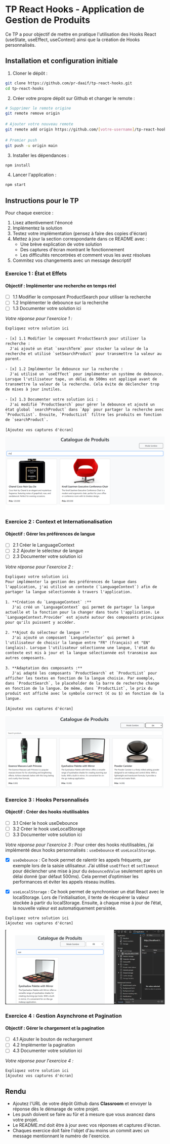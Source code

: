 # TP React Hooks - Application de Gestion de Produits

Ce TP a pour objectif de mettre en pratique l'utilisation des Hooks React (useState, useEffect, useContext) ainsi que la création de Hooks personnalisés.

## Installation et configuration initiale

1. Cloner le dépôt :

```bash
git clone https://github.com/pr-daaif/tp-react-hooks.git
cd tp-react-hooks
```

2. Créer votre propre dépôt sur Github et changer le remote :

```bash
# Supprimer le remote origine
git remote remove origin

# Ajouter votre nouveau remote
git remote add origin https://github.com/[votre-username]/tp-react-hooks.git

# Premier push
git push -u origin main
```

3. Installer les dépendances :

```bash
npm install
```

4. Lancer l'application :

```bash
npm start
```

## Instructions pour le TP

Pour chaque exercice :

1. Lisez attentivement l'énoncé
2. Implémentez la solution
3. Testez votre implémentation (pensez à faire des copies d'écran)
4. Mettez à jour la section correspondante dans ce README avec :
   - Une brève explication de votre solution
   - Des captures d'écran montrant le fonctionnement
   - Les difficultés rencontrées et comment vous les avez résolues
5. Commitez vos changements avec un message descriptif

### Exercice 1 : État et Effets

#### Objectif : Implémenter une recherche en temps réel

- [ ] 1.1 Modifier le composant ProductSearch pour utiliser la recherche
- [ ] 1.2 Implémenter le debounce sur la recherche
- [ ] 1.3 Documenter votre solution ici

_Votre réponse pour l'exercice 1 :_

```
Expliquez votre solution ici

- [x] 1.1 Modifier le composant ProductSearch pour utiliser la recherche :
  J'ai ajouté un état `searchTerm` pour stocker la valeur de la recherche et utilisé `setSearchProduct` pour transmettre la valeur au parent.

- [x] 1.2 Implémenter le debounce sur la recherche :
  J'ai utilisé un `useEffect` pour implémenter un système de debounce. Lorsque l'utilisateur tape, un délai de 500ms est appliqué avant de transmettre la valeur de la recherche. Cela évite de déclencher trop de mises à jour inutiles.

- [x] 1.3 Documenter votre solution ici :
  J'ai modifié `ProductSearch` pour gérer le debounce et ajouté un état global `searchProduct` dans `App` pour partager la recherche avec `ProductList`. Ensuite, `ProductList` filtre les produits en fonction de `searchProduct`.

[Ajoutez vos captures d'écran]
```

![alt text](captures/productSearch.png)

### Exercice 2 : Context et Internationalisation

#### Objectif : Gérer les préférences de langue

- [ ] 2.1 Créer le LanguageContext
- [ ] 2.2 Ajouter le sélecteur de langue
- [ ] 2.3 Documenter votre solution ici

_Votre réponse pour l'exercice 2 :_

```
Expliquez votre solution ici
Pour implémenter la gestion des préférences de langue dans l'application, j'ai utilisé un contexte (`LanguageContext`) afin de partager la langue sélectionnée à travers l'application.

1. **Création du `LanguageContext` :**
   J'ai créé un `LanguageContext` qui permet de partager la langue actuelle et la fonction pour la changer dans toute l'application. Le `LanguageContext.Provider` est ajouté autour des composants principaux pour qu'ils puissent y accéder.

2. **Ajout du sélecteur de langue :**
   J'ai ajouté un composant `LangueSelector` qui permet à l'utilisateur de choisir la langue entre "FR" (français) et "EN" (anglais). Lorsque l'utilisateur sélectionne une langue, l'état du contexte est mis à jour et la langue sélectionnée est transmise aux autres composants.

3. **Adaptation des composants :**
   J'ai adapté les composants `ProductSearch` et `ProductList` pour afficher les textes en fonction de la langue choisie. Par exemple, dans `ProductSearch`, le placeholder de la barre de recherche change en fonction de la langue. De même, dans `ProductList`, le prix du produit est affiché avec le symbole correct (€ ou $) en fonction de la langue.

[Ajoutez vos captures d'écran]
```

![alt text](captures/catalogueEN.png)

### Exercice 3 : Hooks Personnalisés

#### Objectif : Créer des hooks réutilisables

- [ ] 3.1 Créer le hook useDebounce
- [ ] 3.2 Créer le hook useLocalStorage
- [ ] 3.3 Documenter votre solution ici

_Votre réponse pour l'exercice 3 :_
Pour créer des hooks réutilisables, j’ai implémenté deux hooks personnalisés : `useDebounce` et `useLocalStorage`.

- [x] `useDebounce` :
      Ce hook permet de ralentir les appels fréquents, par exemple lors de la saisie utilisateur. J’ai utilisé `useEffect` et `setTimeout` pour déclencher une mise à jour du `debouncedValue` seulement après un délai donné (par défaut 500ms). Cela permet d’optimiser les performances et éviter les appels réseau inutiles.

- [x] `useLocalStorage` :
      Ce hook permet de synchroniser un état React avec le localStorage. Lors de l'initialisation, il tente de récupérer la valeur stockée à partir du localStorage. Ensuite, à chaque mise à jour de l’état, la nouvelle valeur est automatiquement persistée.

```
Expliquez votre solution ici
[Ajoutez vos captures d'écran]
```

![alt text](captures/localStorage.png)

### Exercice 4 : Gestion Asynchrone et Pagination

#### Objectif : Gérer le chargement et la pagination

- [ ] 4.1 Ajouter le bouton de rechargement
- [ ] 4.2 Implémenter la pagination
- [ ] 4.3 Documenter votre solution ici

_Votre réponse pour l'exercice 4 :_

```
Expliquez votre solution ici
[Ajoutez vos captures d'écran]
```

## Rendu

- Ajoutez l'URL de votre dépôt Github dans **Classroom** et envoyer la réponse dès le démarage de votre projet.
- Les push doivent se faire au fûr et à mesure que vous avancez dans votre projet.
- Le README.md doit être à jour avec vos réponses et captures d'écran.
- Chaques exercice doit faire l'objet d'au moins un commit avec un message mentionnant le numéro de l'exercice.
